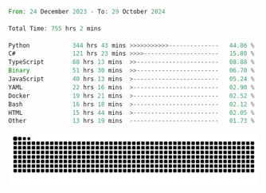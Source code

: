 <!--START_SECTION:waka-->

```rust
From: 24 December 2023 - To: 29 October 2024

Total Time: 755 hrs 2 mins

Python            344 hrs 43 mins >>>>>>>>>>>--------------   44.86 %
C#                121 hrs 23 mins >>>>---------------------   15.80 %
TypeScript        68 hrs 13 mins  >>-----------------------   08.88 %
Binary            51 hrs 30 mins  >>-----------------------   06.70 %
JavaScript        40 hrs 13 mins  >------------------------   05.24 %
YAML              22 hrs 16 mins  >------------------------   02.90 %
Docker            19 hrs 21 mins  >------------------------   02.52 %
Bash              16 hrs 18 mins  >------------------------   02.12 %
HTML              15 hrs 44 mins  >------------------------   02.05 %
Other             13 hrs 19 mins  -------------------------   01.73 %
```

<!--END_SECTION:waka-->


<picture>
  <source media="(prefers-color-scheme: dark)" srcset="https://raw.githubusercontent.com/jeerawut97/jeerawut97/output/github-contribution-grid-snake.svg">
  <img alt="github contribution grid snake animation" src="https://raw.githubusercontent.com/jeerawut97/jeerawut97/output/github-contribution-grid-snake.svg">
</picture>
